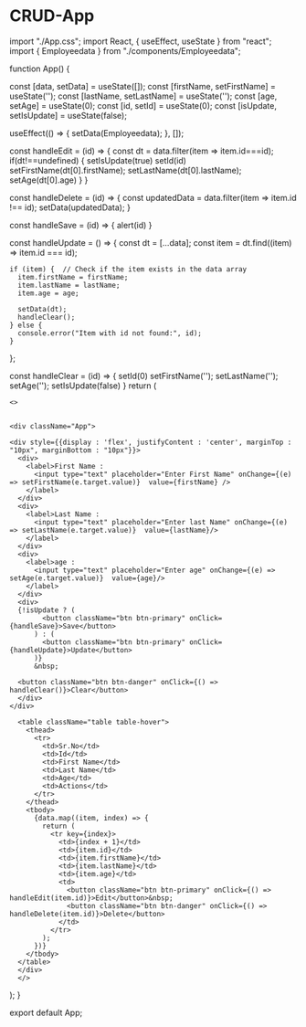 # CRUD-App
import "./App.css";
import React, { useEffect, useState } from "react";
import { Employeedata } from "./components/Employeedata";


function App() {


  
  
  const [data, setData] = useState([]);
  const [firstName, setFirstName] = useState('');
  const [lastName, setLastName] = useState('');
  const [age, setAge] = useState(0);
  const [id, setId] = useState(0);
  const [isUpdate, setIsUpdate] = useState(false);


  useEffect(() => {
    setData(Employeedata);
  }, []);

  const handleEdit = (id) => {
    const dt = data.filter(item => item.id===id);
    if(dt!==undefined)
    {
      setIsUpdate(true)
      setId(id)
      setFirstName(dt[0].firstName);
      setLastName(dt[0].lastName);
      setAge(dt[0].age)
    }
  }

  const handleDelete = (id) => {
    const updatedData = data.filter(item => item.id !== id);
    setData(updatedData);
  }
  
  const handleSave = (id) => {
    alert(id)
  }

  const handleUpdate = () => {
    const dt = [...data];
    const item = dt.find((item) => item.id === id);
  
    if (item) {  // Check if the item exists in the data array
      item.firstName = firstName;
      item.lastName = lastName;
      item.age = age;
  
      setData(dt);
      handleClear();
    } else {
      console.error("Item with id not found:", id);
    }
  };

  const handleClear = (id) => {
    setId(0)
    setFirstName('');
    setLastName('');
    setAge('');
    setIsUpdate(false)
  }
  return (
   
    
    

    <>

    
    <div className="App">
    
    <div style={{display : 'flex', justifyContent : 'center', marginTop : "10px", marginBottom : "10px"}}>
      <div>
        <label>First Name :
          <input type="text" placeholder="Enter First Name" onChange={(e) => setFirstName(e.target.value)}  value={firstName} />
        </label>
      </div>
      <div>
        <label>Last Name :
          <input type="text" placeholder="Enter last Name" onChange={(e) => setLastName(e.target.value)}  value={lastName}/>
        </label>
      </div>
      <div>
        <label>age :
          <input type="text" placeholder="Enter age" onChange={(e) => setAge(e.target.value)}  value={age}/>
        </label>
      </div>
      <div>
      {!isUpdate ? (
            <button className="btn btn-primary" onClick={handleSave}>Save</button>
          ) : (
            <button className="btn btn-primary" onClick={handleUpdate}>Update</button>
          )}
          &nbsp;
      
      <button className="btn btn-danger" onClick={() => handleClear()}>Clear</button>
      </div>
    </div>
  
      <table className="table table-hover">
        <thead>
          <tr>
            <td>Sr.No</td>
            <td>Id</td>
            <td>First Name</td>
            <td>Last Name</td>
            <td>Age</td>
            <td>Actions</td>
          </tr>
        </thead>
        <tbody>
          {data.map((item, index) => {
            return (
              <tr key={index}>
                <td>{index + 1}</td>
                <td>{item.id}</td>
                <td>{item.firstName}</td>
                <td>{item.lastName}</td>
                <td>{item.age}</td>
                <td>
                  <button className="btn btn-primary" onClick={() => handleEdit(item.id)}>Edit</button>&nbsp;
                  <button className="btn btn-danger" onClick={() => handleDelete(item.id)}>Delete</button>
                </td>
              </tr>
            );
          })}
        </tbody>
      </table>
      </div>
      </> 
  );
}

export default App;
